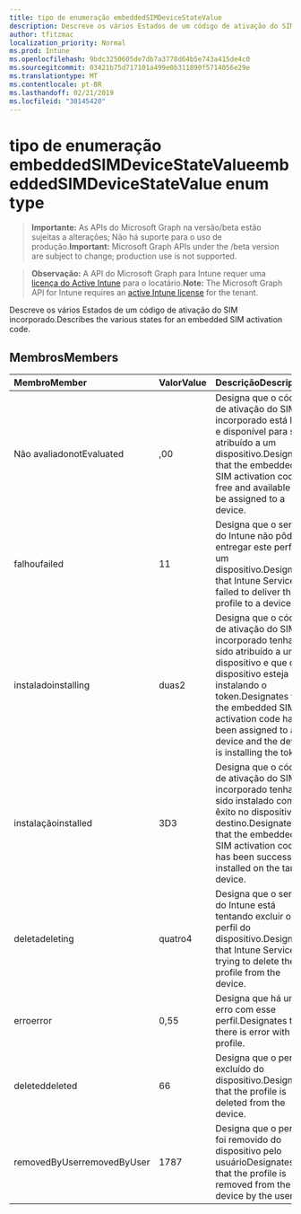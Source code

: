 ```yaml
---
title: tipo de enumeração embeddedSIMDeviceStateValue
description: Descreve os vários Estados de um código de ativação do SIM incorporado.
author: tfitzmac
localization_priority: Normal
ms.prod: Intune
ms.openlocfilehash: 9bdc3250605de7db7a3778d64b5e743a415de4c0
ms.sourcegitcommit: 03421b75d717101a499e0b311890f5714056e29e
ms.translationtype: MT
ms.contentlocale: pt-BR
ms.lasthandoff: 02/21/2019
ms.locfileid: "30145420"
---
```

# <a name="embeddedsimdevicestatevalue-enum-type"></a><span data-ttu-id="fb48a-103">tipo de enumeração embeddedSIMDeviceStateValue</span><span class="sxs-lookup"><span data-stu-id="fb48a-103">embeddedSIMDeviceStateValue enum type</span></span>

> <span data-ttu-id="fb48a-104">**Importante:** As APIs do Microsoft Graph na versão/beta estão sujeitas a alterações; Não há suporte para o uso de produção.</span><span class="sxs-lookup"><span data-stu-id="fb48a-104">**Important:** Microsoft Graph APIs under the /beta version are subject to change; production use is not supported.</span></span>

> <span data-ttu-id="fb48a-105">**Observação:** A API do Microsoft Graph para Intune requer uma [licença do Active Intune](https://go.microsoft.com/fwlink/?linkid=839381) para o locatário.</span><span class="sxs-lookup"><span data-stu-id="fb48a-105">**Note:** The Microsoft Graph API for Intune requires an [active Intune license](https://go.microsoft.com/fwlink/?linkid=839381) for the tenant.</span></span>

<span data-ttu-id="fb48a-106">Descreve os vários Estados de um código de ativação do SIM incorporado.</span><span class="sxs-lookup"><span data-stu-id="fb48a-106">Describes the various states for an embedded SIM activation code.</span></span>

## <a name="members"></a><span data-ttu-id="fb48a-107">Membros</span><span class="sxs-lookup"><span data-stu-id="fb48a-107">Members</span></span>
|<span data-ttu-id="fb48a-108">Membro</span><span class="sxs-lookup"><span data-stu-id="fb48a-108">Member</span></span>|<span data-ttu-id="fb48a-109">Valor</span><span class="sxs-lookup"><span data-stu-id="fb48a-109">Value</span></span>|<span data-ttu-id="fb48a-110">Descrição</span><span class="sxs-lookup"><span data-stu-id="fb48a-110">Description</span></span>|
|:---|:---|:---|
|<span data-ttu-id="fb48a-111">Não avaliado</span><span class="sxs-lookup"><span data-stu-id="fb48a-111">notEvaluated</span></span>|<span data-ttu-id="fb48a-112">,0</span><span class="sxs-lookup"><span data-stu-id="fb48a-112">0</span></span>|<span data-ttu-id="fb48a-113">Designa que o código de ativação do SIM incorporado está livre e disponível para ser atribuído a um dispositivo.</span><span class="sxs-lookup"><span data-stu-id="fb48a-113">Designates that the embedded SIM activation code is free and available to be assigned to a device.</span></span>|
|<span data-ttu-id="fb48a-114">falhou</span><span class="sxs-lookup"><span data-stu-id="fb48a-114">failed</span></span>|<span data-ttu-id="fb48a-115">1</span><span class="sxs-lookup"><span data-stu-id="fb48a-115">1</span></span>|<span data-ttu-id="fb48a-116">Designa que o serviço do Intune não pôde entregar este perfil a um dispositivo.</span><span class="sxs-lookup"><span data-stu-id="fb48a-116">Designates that Intune Service failed to deliver this profile to a device.</span></span>|
|<span data-ttu-id="fb48a-117">instalado</span><span class="sxs-lookup"><span data-stu-id="fb48a-117">installing</span></span>|<span data-ttu-id="fb48a-118">duas</span><span class="sxs-lookup"><span data-stu-id="fb48a-118">2</span></span>|<span data-ttu-id="fb48a-119">Designa que o código de ativação do SIM incorporado tenha sido atribuído a um dispositivo e que o dispositivo esteja instalando o token.</span><span class="sxs-lookup"><span data-stu-id="fb48a-119">Designates that the embedded SIM activation code has been assigned to a device and the device is installing the token.</span></span>|
|<span data-ttu-id="fb48a-120">instalação</span><span class="sxs-lookup"><span data-stu-id="fb48a-120">installed</span></span>|<span data-ttu-id="fb48a-121">3D</span><span class="sxs-lookup"><span data-stu-id="fb48a-121">3</span></span>|<span data-ttu-id="fb48a-122">Designa que o código de ativação do SIM incorporado tenha sido instalado com êxito no dispositivo de destino.</span><span class="sxs-lookup"><span data-stu-id="fb48a-122">Designates that the embedded SIM activation code has been successfully installed on the target device.</span></span>|
|<span data-ttu-id="fb48a-123">deleta</span><span class="sxs-lookup"><span data-stu-id="fb48a-123">deleting</span></span>|<span data-ttu-id="fb48a-124">quatro</span><span class="sxs-lookup"><span data-stu-id="fb48a-124">4</span></span>|<span data-ttu-id="fb48a-125">Designa que o serviço do Intune está tentando excluir o perfil do dispositivo.</span><span class="sxs-lookup"><span data-stu-id="fb48a-125">Designates that Intune Service is trying to delete the profile from the device.</span></span>|
|<span data-ttu-id="fb48a-126">erro</span><span class="sxs-lookup"><span data-stu-id="fb48a-126">error</span></span>|<span data-ttu-id="fb48a-127">0,5</span><span class="sxs-lookup"><span data-stu-id="fb48a-127">5</span></span>|<span data-ttu-id="fb48a-128">Designa que há um erro com esse perfil.</span><span class="sxs-lookup"><span data-stu-id="fb48a-128">Designates that there is error with this profile.</span></span>|
|<span data-ttu-id="fb48a-129">deleted</span><span class="sxs-lookup"><span data-stu-id="fb48a-129">deleted</span></span>|<span data-ttu-id="fb48a-130">6</span><span class="sxs-lookup"><span data-stu-id="fb48a-130">6</span></span>|<span data-ttu-id="fb48a-131">Designa que o perfil é excluído do dispositivo.</span><span class="sxs-lookup"><span data-stu-id="fb48a-131">Designates that the profile is deleted from the device.</span></span>|
|<span data-ttu-id="fb48a-132">removedByUser</span><span class="sxs-lookup"><span data-stu-id="fb48a-132">removedByUser</span></span>|<span data-ttu-id="fb48a-133">178</span><span class="sxs-lookup"><span data-stu-id="fb48a-133">7</span></span>|<span data-ttu-id="fb48a-134">Designa que o perfil foi removido do dispositivo pelo usuário</span><span class="sxs-lookup"><span data-stu-id="fb48a-134">Designates that the profile is removed from the device by the user</span></span>|




